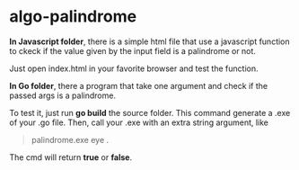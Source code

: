 # algo-palindrome


**In Javascript folder**, there is a simple html file that use a javascript function to ckeck if the value given by the input field is a palindrome or not.

Just open index.html in your favorite browser and test the function.

**In Go folder**, there a program that take one argument and check if the passed args is a palindrome.

To test it, just run **go build** the source folder. This command generate a .exe of your .go file.
Then, call your .exe with an extra string argument, like 
> palindrome.exe eye .

The cmd will return **true** or **false**.